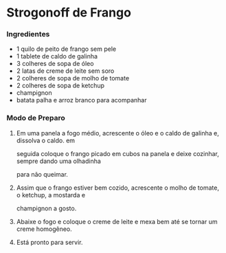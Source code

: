 # Strogonoff de Frango

### Ingredientes

* 1 quilo de peito de frango sem pele
* 1 tablete de caldo de galinha
* 3 colheres de sopa de óleo
* 2 latas de creme de leite sem soro
* 2 colheres de sopa de molho de tomate
* 2 colheres de sopa de ketchup
* champignon
* batata palha e arroz branco para acompanhar

### Modo de Preparo

1. Em uma panela a fogo médio, acrescente o óleo e o caldo de galinha e, dissolva o caldo. em

   seguida coloque o frango picado em cubos na panela e deixe cozinhar, sempre dando uma olhadinha

   para não queimar.

2. Assim que o frango estiver bem cozido, acrescente o molho de tomate, o ketchup, a mostarda e 

   champignon a gosto.

3. Abaixe o fogo e coloque o creme de leite e mexa bem até se tornar um creme homogêneo.

4. Está pronto para servir.



